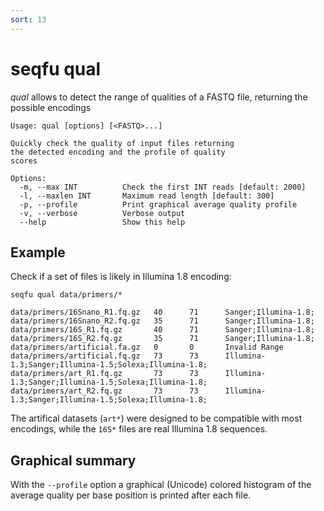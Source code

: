 ```yaml
---
sort: 13
---
```

# seqfu qual

*qual* allows to detect the range of qualities
of a FASTQ file, returning the possible encodings

```text
Usage: qual [options] [<FASTQ>...] 

Quickly check the quality of input files returning
the detected encoding and the profile of quality
scores

Options:
  -m, --max INT          Check the first INT reads [default: 2000]
  -l, --maxlen INT       Maximum read length [default: 300]
  -p, --profile          Print graphical average quality profile
  -v, --verbose          Verbose output
  --help                 Show this help
```

## Example

Check if a set of files is likely in Illumina 1.8 encoding:

```
seqfu qual data/primers/*

data/primers/16Snano_R1.fq.gz   40      71      Sanger;Illumina-1.8;
data/primers/16Snano_R2.fq.gz   35      71      Sanger;Illumina-1.8;
data/primers/16S_R1.fq.gz       40      71      Sanger;Illumina-1.8;
data/primers/16S_R2.fq.gz       35      71      Sanger;Illumina-1.8;
data/primers/artificial.fa.gz   0       0       Invalid Range
data/primers/artificial.fq.gz   73      73      Illumina-1.3;Sanger;Illumina-1.5;Solexa;Illumina-1.8;
data/primers/art_R1.fq.gz       73      73      Illumina-1.3;Sanger;Illumina-1.5;Solexa;Illumina-1.8;
data/primers/art_R2.fq.gz       73      73      Illumina-1.3;Sanger;Illumina-1.5;Solexa;Illumina-1.8;
```
The artifical datasets (`art*`) were designed to be compatible with most encodings,
while the `16S*` files are real Illumina 1.8 sequences.

## Graphical summary

With the `--profile` option a graphical (Unicode) colored histogram of the average
quality per base position is printed after each file.